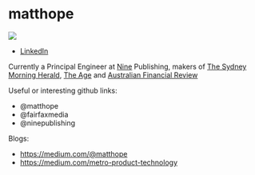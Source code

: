 # matthope

![](https://www.gravatar.com/avatar/5152104ae5cc113982bd681dcd43034c?d=mp)

* [LinkedIn](https://www.linkedin.com/in/matthope/)

Currently a Principal Engineer at [Nine](https://www.nineentertainmentco.com.au/) Publishing, makers of [The Sydney Morning Herald](http://www.smh.com.au/), [The Age](https://www.theage.com.au/) and [Australian Financial Review](https://www.afr.com/)

Useful or interesting github links:

- @matthope
- @fairfaxmedia
- @ninepublishing

Blogs:

- https://medium.com/@matthope
- https://medium.com/metro-product-technology